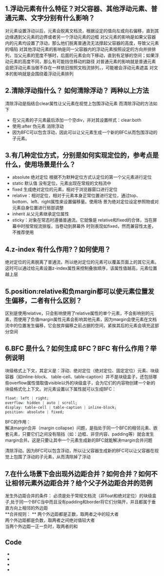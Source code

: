 
## 1.浮动元素有什么特征？对父容器、其他浮动元素、普通元素、文字分别有什么影响？
对元素设置浮动以后，元素会脱离文档流，根据设定的值向左或向右偏移，直到其边缘遇到父元素的边界或者另一个浮动元素的边框
对父元素的影响是如果父容器内的元素均设置了浮动，那么他们脱离普通流无法撑起父容器的高度，导致父元素的塌陷
对其他浮动元素的影响是同一父容器内的浮动元素按照设定的方向并排排列，当父元素的宽度不够时，后面的元素会向下移动，直到有足够的空间；如果浮动元素的高度不同，那么有可能挡住移动的路径
对普通元素的影响就是普通元素会把浮动元素当做不存在一样依旧按照文档流排列，，可能被会浮动元素遮盖
对文本的影响就是会围绕着浮动元素排列
## 2.清除浮动指什么？ 如何清除浮动？ 两种以上方法
清除浮动是指结合clear属性让父元素在视觉上包围浮动元素
而清除浮动的方法如下  
- 在父元素的子元素最后添加一个空div，并对其设置样式：clear:both
- 使用:after 伪元素 消除浮动
- 因为BFC可以包含浮动，因此可以让父元素生成一个新的BFC从而包围浮动的子元素。
## 3.有几种定位方式，分别是如何实现定位的，参考点是什么，使用场景是什么？
- absolute 绝对定位 根据不为默种定位方式认定位的第一个父元素进行定位
- static 默认值 没有定位，元素出现在常规的文档流中
- fixed 生成绝对定位的元素，相对于浏览器窗口进行定位
- relative：相对定位，相对于元素本身正常位置进行定位，通过top、bottom、left、right属性来设置偏移量。使用场 景为绝对定位设定参照物或对元素自身位置进行局部调整
- inherit 从父元素继承定位属性
- sticky：对象在常态时遵循普通流。它就像是 relative和fixed的合体，当在屏幕中时按常规流排版，当卷动到屏幕外 时则表现如fixed，然而兼容性太差，不推荐使用
## 4.z-index 有什么作用?？如何使用？
绝对定位的元素脱离了普通流，所以绝对定位的元素可以覆盖页面上的其它元素。这时可以通过给元素设置z-index属性来控制叠放顺序，该属性值越高，元素位置越上层
## 5.position:relative和负margin都可以使元素位置发生偏移，二者有什么区别？
区别是使用relative，只会影响使用了relative属性的单个元素，不会影响别的元素，而使用了负值margin属性元素会影响其他元素，因为margin会使元素在文档流中的位置发生偏移，它会放弃偏移之前占据的空间，紧挨其后的元素会填充这部分空间
## 6.BFC 是什么？如何生成 BFC？BFC 有什么作用？举例说明
块级格式上下文，其定义是：浮动、绝对定位（绝对定位、固定定位）元素、块级容器（如inline-block、 table-cell、table-caption）并不是块级盒子，还包括哪些overflow属性值取值visible以外的块级盒子，会为它们的内容物创建一个新的块级格式化上下文。对元素设置以下属性就可以生成BFC：
```CSS
float: left | right;
overflow: hidden | auto | scroll;
display: table-cell | table-caption | inline-block;
position: absolute | fixed;
```
BFC的作用：  
解决margin合并（margin collapse）问题，是指处于同一个BFC的相邻元素、嵌套元素，只要它们之间没有阻挡（如：边框、非空内容、padding等）就会发生margin合并。这是只要让其中一个元素生成新的BFC就能解决margin合并问题  

清除浮动。因为BFC可以包含浮动，所以让父容器生成新的BFC可以让父容器在视觉上包围了浮动的子元素，从而清除掉了浮动
## 7.在什么场景下会出现外边距合并？如何合并？如何不让相邻元素外边距合并？给个父子外边距合并的范例
发生外边距合并的条件：
必须是处于常规文档流（非float和绝对定位）的块级盒子,处于同一个BFC当中而且没有padding和border将它们分隔开，并且都属于垂直方向上相邻的外边距  
**合并规则： ** 
两个外边距都是正数，取两者之中的较大者  
两个外边距都是负数，取两者之间绝对值较大者  
当两个外边距一正一负时，取两者的和
## Code
- 
- 
- 
- 
